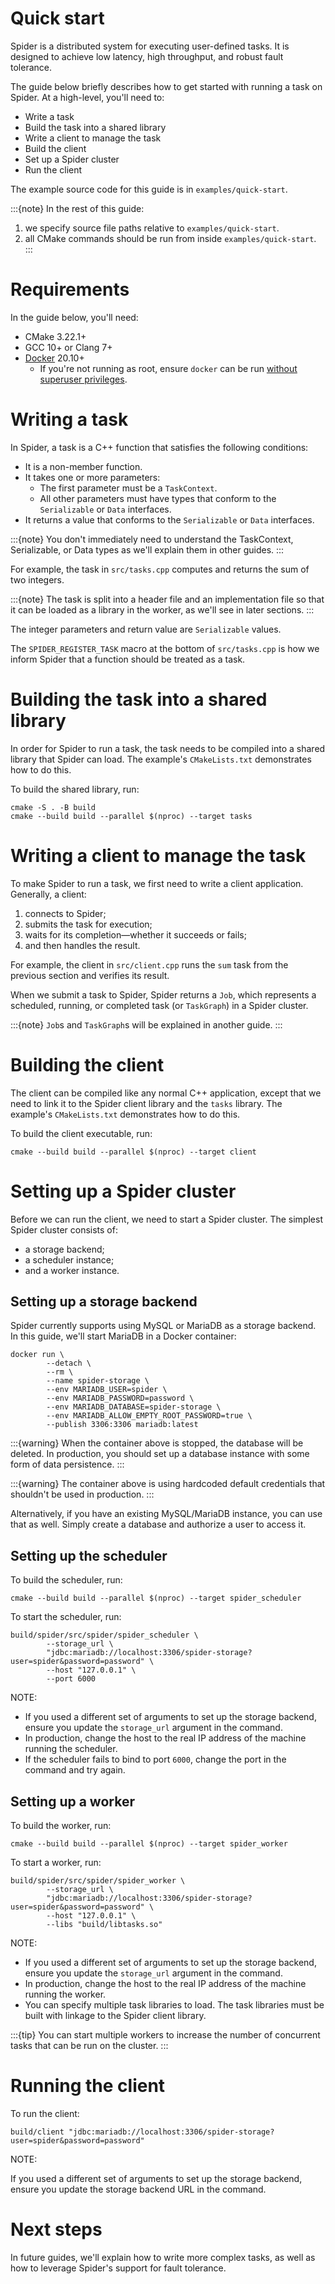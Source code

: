 # Quick start

Spider is a distributed system for executing user-defined tasks. It is designed to achieve low
latency, high throughput, and robust fault tolerance.

The guide below briefly describes how to get started with running a task on Spider. At a high-level,
you'll need to:

* Write a task
* Build the task into a shared library
* Write a client to manage the task
* Build the client
* Set up a Spider cluster
* Run the client

The example source code for this guide is in `examples/quick-start`.

:::{note}
In the rest of this guide:

1. we specify source file paths relative to `examples/quick-start`.
2. all CMake commands should be run from inside `examples/quick-start`.
:::

# Requirements

In the guide below, you'll need:

* CMake 3.22.1+
* GCC 10+ or Clang 7+
* [Docker] 20.10+
  * If you're not running as root, ensure `docker` can be run
    [without superuser privileges][docker-non-root].

# Writing a task

In Spider, a task is a C++ function that satisfies the following conditions:

* It is a non-member function.
* It takes one or more parameters:
  * The first parameter must be a `TaskContext`.
  * All other parameters must have types that conform to the `Serializable` or `Data` interfaces.
* It returns a value that conforms to the `Serializable` or `Data` interfaces.

:::{note}
You don't immediately need to understand the TaskContext, Serializable, or Data types as we'll
explain them in other guides.
:::


For example, the task in `src/tasks.cpp` computes and returns the sum of two integers.

:::{note}
The task is split into a header file and an implementation file so that it can be loaded as a
library in the worker, as we'll see in later sections.
:::

The integer parameters and return value are `Serializable` values.

The `SPIDER_REGISTER_TASK` macro at the bottom of `src/tasks.cpp` is how we inform Spider that a
function should be treated as a task.

# Building the task into a shared library

In order for Spider to run a task, the task needs to be compiled into a shared library that Spider
can load. The example's `CMakeLists.txt` demonstrates how to do this.

To build the shared library, run:

```shell
cmake -S . -B build
cmake --build build --parallel $(nproc) --target tasks
```

# Writing a client to manage the task

To make Spider to run a task, we first need to write a client application. Generally, a client:

1. connects to Spider;
2. submits the task for execution;
3. waits for its completion—whether it succeeds or fails;
4. and then handles the result.

For example, the client in `src/client.cpp` runs the `sum` task from the previous section and
verifies its result.

When we submit a task to Spider, Spider returns a `Job`, which represents a scheduled, running, or
completed task (or `TaskGraph`) in a Spider cluster.

:::{note}
`Job`s and `TaskGraph`s will be explained in another guide.
:::

# Building the client

The client can be compiled like any normal C++ application, except that we need to link it to the
Spider client library and the `tasks` library. The example's `CMakeLists.txt` demonstrates how to do
this.

To build the client executable, run:

```shell
cmake --build build --parallel $(nproc) --target client
```

# Setting up a Spider cluster

Before we can run the client, we need to start a Spider cluster. The simplest Spider cluster
consists of:

* a storage backend;
* a scheduler instance;
* and a worker instance.

## Setting up a storage backend

Spider currently supports using MySQL or MariaDB as a storage backend. In this guide, we'll start
MariaDB in a Docker container:

```shell
docker run \
        --detach \
        --rm \
        --name spider-storage \
        --env MARIADB_USER=spider \
        --env MARIADB_PASSWORD=password \
        --env MARIADB_DATABASE=spider-storage \
        --env MARIADB_ALLOW_EMPTY_ROOT_PASSWORD=true \
        --publish 3306:3306 mariadb:latest
```

:::{warning}
When the container above is stopped, the database will be deleted. In production, you should set up
a database instance with some form of data persistence.
:::

:::{warning}
The container above is using hardcoded default credentials that shouldn't be used in production.
:::

Alternatively, if you have an existing MySQL/MariaDB instance, you can use that as well. Simply
create a database and authorize a user to access it.

## Setting up the scheduler

To build the scheduler, run:

```shell
cmake --build build --parallel $(nproc) --target spider_scheduler
```

To start the scheduler, run:

```shell
build/spider/src/spider/spider_scheduler \
        --storage_url \
        "jdbc:mariadb://localhost:3306/spider-storage?user=spider&password=password" \
        --host "127.0.0.1" \
        --port 6000
```

NOTE:

* If you used a different set of arguments to set up the storage backend, ensure you update the
  `storage_url` argument in the command.
* In production, change the host to the real IP address of the machine running the scheduler.
* If the scheduler fails to bind to port `6000`, change the port in the command and try again.

## Setting up a worker

To build the worker, run:

```shell
cmake --build build --parallel $(nproc) --target spider_worker
```

To start a worker, run:

```shell
build/spider/src/spider/spider_worker \
        --storage_url \
        "jdbc:mariadb://localhost:3306/spider-storage?user=spider&password=password" \
        --host "127.0.0.1" \
        --libs "build/libtasks.so"
```

NOTE:

* If you used a different set of arguments to set up the storage backend, ensure you update the
  `storage_url` argument in the command.
* In production, change the host to the real IP address of the machine running the worker.
* You can specify multiple task libraries to load. The task libraries must be built with linkage
  to the Spider client library. 

:::{tip}
You can start multiple workers to increase the number of concurrent tasks that can be run on the
cluster.
:::

# Running the client

To run the client:

```shell
build/client "jdbc:mariadb://localhost:3306/spider-storage?user=spider&password=password"
```

NOTE:

If you used a different set of arguments to set up the storage backend, ensure you update the
storage backend URL in the command.

# Next steps

In future guides, we'll explain how to write more complex tasks, as well as how to leverage Spider's
support for fault tolerance.

[Docker]: https://docs.docker.com/engine/install/
[docker-non-root]: https://docs.docker.com/engine/install/linux-postinstall/#manage-docker-as-a-non-root-user
